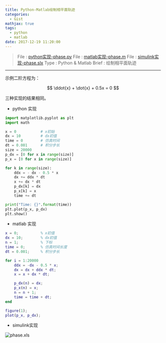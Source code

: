 ```yaml
---
title: Python-Matlab绘制相平面轨迹
categories:
  - Gist
mathjax: true
tags:
  - python
  - matlab
date: 2017-12-19 11:20:00
---
```


> File : [python实现-phase.py](phase.py)
> File : [matlab实现-phase.m](phase.m)
> File : [simulink实现-phase.slx](phase.slx)
> Type : Python & Matlab
> Brief : 绘制相平面轨迹

<!-- more -->

---

示例二阶方程为：

$$
\ddot{x} + \dot{x} + 0.5x = 0
$$

三种实现的结果相同。

- python 实现

```python
import matplotlib.pyplot as plt
import math

x = 0           # x初始
dx = 10         # dx初值
time = 0        # 仿真时间
dt = 0.001      # 积分步长
size = 20000
p_dx = [0 for x in range(size)]
p_x = [0 for x in range(size)]

for k in range(size):
    ddx = - dx - 0.5 * x
    dx += ddx * dt
    x += dx * dt
    p_dx[k] = dx
    p_x[k] = x
    time += dt

print("Time: {}".format(time))
plt.plot(p_x, p_dx)
plt.show()
```

- matlab 实现

```matlab
x = 0;          % x初值
dx = 10;        % dx初值
n = 1;          % 下标
time = 0;       % 仿真时间长度
dt = 0.001;     % 积分步长

for i = 1:20000
    ddx = -dx - 0.5 * x;
    dx = dx + ddx * dt;
    x = x + dx * dt;

    p_dx(n) = dx;
    p_x(n) = x;
    n = n + 1;
    time = time + dt;
end

figure(1);
plot(p_x, p_dx);

```

 - simulink实现

![phase.xls](p1.png)
